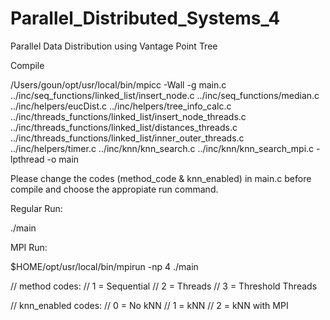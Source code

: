 # Parallel_Distributed_Systems_4
 Parallel Data Distribution using Vantage Point Tree

Compile

/Users/goun/opt/usr/local/bin/mpicc -Wall -g main.c ../inc/seq_functions/linked_list/insert_node.c ../inc/seq_functions/median.c ../inc/helpers/eucDist.c ../inc/helpers/tree_info_calc.c ../inc/threads_functions/linked_list/insert_node_threads.c ../inc/threads_functions/linked_list/distances_threads.c ../inc/threads_functions/linked_list/inner_outer_threads.c ../inc/helpers/timer.c ../inc/knn/knn_search.c ../inc/knn/knn_search_mpi.c -lpthread -o main

Please change the codes (method_code & knn_enabled) in main.c before compile and choose the appropiate run command.

Regular Run:

./main

MPI Run:

$HOME/opt/usr/local/bin/mpirun -np 4 ./main

// method codes:
// 1 = Sequential
// 2 = Threads 
// 3 = Threshold Threads

// knn_enabled codes:
// 0 = No kNN
// 1 = kNN
// 2 = kNN with MPI
